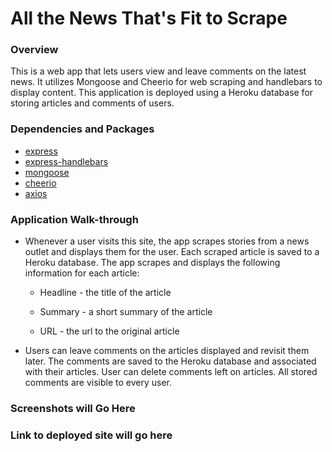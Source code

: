 # All the News That's Fit to Scrape

### Overview

This is a web app that lets users view and leave comments on the latest news. It utilizes Mongoose and Cheerio for web scraping and handlebars to display content. This application is deployed using a Heroku database for storing articles and comments of users.

### Dependencies and Packages



* [express](https://www.npmjs.com/package/express)
* [express-handlebars](https://www.npmjs.com/package/express-handlebars)
* [mongoose](https://www.npmjs.com/package/mongoose)
* [cheerio](https://www.npmjs.com/package/cheerio)
* [axios](https://www.npmjs.com/package/axios)
  
 ### Application Walk-through

* Whenever a user visits this site, the app scrapes stories from a news outlet and displays them for the user. Each scraped article is saved to a Heroku database. The app scrapes and displays the following information for each article:

     * Headline - the title of the article

     * Summary - a short summary of the article

     * URL - the url to the original article

* Users can leave comments on the articles displayed and revisit them later. The comments are saved to the Heroku database and associated with their articles. User can delete comments left on articles. All stored comments are visible to every user.

### Screenshots will Go Here


### Link to deployed site will go here



